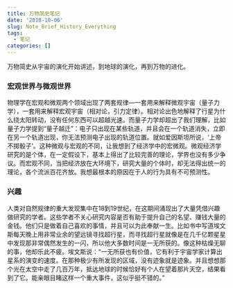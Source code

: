 ```yaml
---
title: 万物简史笔记
date: '2018-10-06'
slug: Note_Brief_History_Everything
tags:
  - 笔记
categories: []
---
```


万物简史从宇宙的演化开始讲述，到地球的演化，再到万物的进化。

### 宏观世界与微观世界

物理学在宏观和微观两个领域出现了两套规律—一套用来解释微观宇宙（量子力学），一套用来解释宏观宇宙（相对论，引力定律）。相对论出色地解释了行星为什么绕太阳转动，没有任何东西可以超越光速。而量子力学却超出了我们理解，比如量子力学提到“量子越迁”：电子只出现在某些轨道，并且会在一个轨道消失，立即在另一个轨道出现，你无法预测电子出现的轨道位置。就如爱因斯坦所说，‘上帝不掷骰子’。这种微观与宏观的不同，让我想到了经济学中的宏微观。微观经济学研究的是个体，在一定假设下，基本上得出了比较完善的理论，学界也没有多少争议。而宏观不同，当把经济放在大环境下，研究大量的个体时，却无法得出统一的理论，各个流派百花齐放。我想最根本的原因在于人的行为具有不可预测性。

### 兴趣

人类对自然规律的重大发现集中在18到19世纪，在这期间涌现出了大量凭借兴趣做研究的学者。这些学者不关心研究内容是否有助于提升自己的名望、赚钱大量的金钱。他们只是做着自己喜欢的事情，并且可以为此奉献一生。比如书中写道埃文斯每天晚上用非常业余的望远镜寻找超行星，而寻找超行星就像是在几千亿颗星星中发现那非常偶然发生的一闪，所以他大多数时间是一无所获的。像这种枯燥无聊的事，他却乐此不疲。埃文斯说：“一无所获也有价值，它有利于宇宙学家计算出星系的演变的速度。在那种极少有所发现的区域，没有迹象就是迹象。并且想想那个光在太空中走了几百万年，抵达地球的时候恰好有个人在望着那片天空，结果看到了它。能亲眼目睹这样一个重大事件，这似乎挺不错的。”
